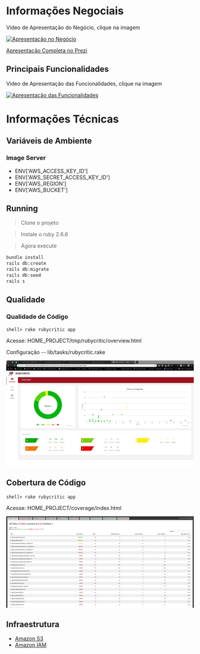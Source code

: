 # Informações Negociais

Video de Apresentação do Negócio, clique na imagem

[![Apresentação no Negócio](http://img.youtube.com/vi/OyRMxqm2UOg/0.jpg)](http://www.youtube.com/watch?v=OyRMxqm2UOg)

[Apresentação Completa no Prezi](https://prezi.com/p/_rif-zlt6law/?present=1)

## Principais Funcionalidades

Video de Apresentação das Funcionalidades, clique na imagem

[![Apresentação das Funcionalidades](http://img.youtube.com/vi/WZc8HBwzSpk/0.jpg)](http://www.youtube.com/watch?v=WZc8HBwzSpk)

# Informações Técnicas

## Variáveis de Ambiente

### Image Server
- ENV['AWS_ACCESS_KEY_ID']
- ENV['AWS_SECRET_ACCESS_KEY_ID']
- ENV['AWS_REGION']
- ENV['AWS_BUCKET']

## Running

> Clone o projeto

> Instale o ruby 2.6.6

> Agora execute

```
bundle install
rails db:create
rails db:migrate
rails db:seed 
rails s
```

## Qualidade

### Qualidade de Código
```
shell> rake rubycritic app
```
Acesse: HOME_PROJECT/tmp/rubycritic/overview.html

Configuração -- lib/tasks/rubycritic.rake

![Qualidade](public/images/qualidade.png)

## Cobertura de Código
```
shell> rake rubycritic app
```
Acesse: HOME_PROJECT/coverage/index.html

![Cobertura](public/images/cobertura.png)

## Infraestrutura

- [Amazon S3](https://s3.console.aws.amazon.com/s3/buckets/active-storage-portal-agro/?region=us-east-2&tab=overview)
- [Amazon IAM](https://console.aws.amazon.com/iam/home?region=us-east-2#/users)
